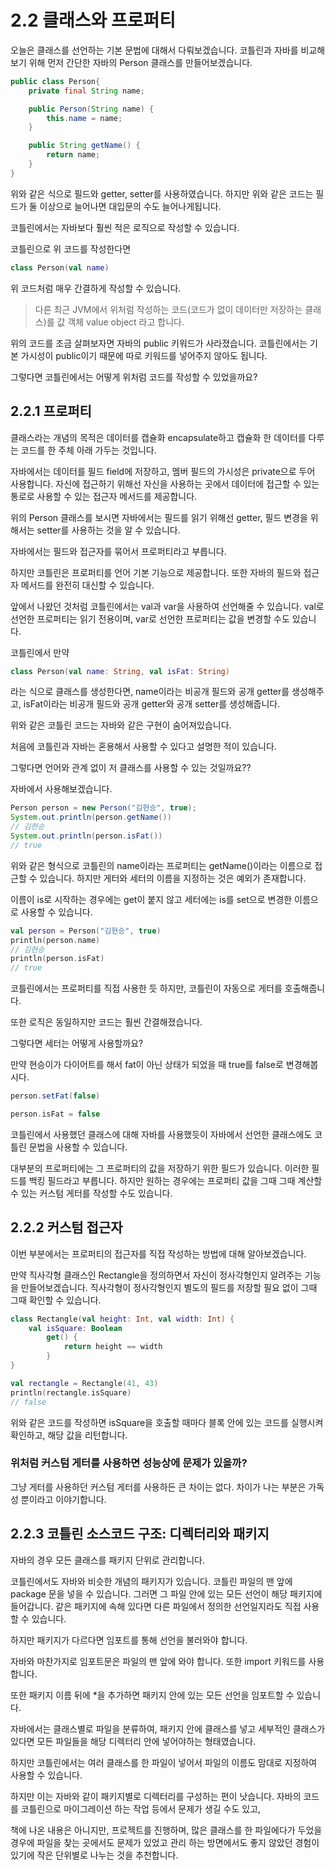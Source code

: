 # 2.2 클래스와 프로퍼티
오늘은 클래스를 선언하는 기본 문법에 대해서 다뤄보겠습니다.
코틀린과 자바를 비교해보기 위해 먼저 간단한 자바의 Person 클래스를 만들어보겠습니다.
```java
public class Person{
    private final String name;

    public Person(String name) {
        this.name = name;
    }

    public String getName() {
        return name;
    }
}
```
위와 같은 식으로 필드와 getter, setter를 사용하였습니다.
하지만 위와 같은 코드는 필드가 둘 이상으로 늘어나면 대입문의 수도 늘어나게됩니다.

코틀린에서는 자바보다 훨씬 적은 로직으로 작성할 수 있습니다.

코틀린으로 위 코드를 작성한다면
```kotlin
class Person(val name)
```

위 코드처럼 매우 간결하게 작성할 수 있습니다.

> 다른 최근 JVM에서 위처럼 작성하는 코드(코드가 없이 데이터만 저장하는 클래스)를 값 객체 value object 라고 합니다. 

위의 코드를 조금 살펴보자면 자바의 public 키워드가 사라졌습니다.
코틀린에서는 기본 가시성이 public이기 때문에 따로 키워드를 넣어주지 않아도 됩니다.

그렇다면 코틀린에서는 어떻게 위처럼 코드를 작성할 수 있었을까요?

## 2.2.1 프로퍼티
클래스라는 개념의 목적은 데이터를 캡슐화 encapsulate하고 캡슐화 한 데이터를 다루는 코드를 한 주체 아래 가두는 것입니다.

자바에서는 데이터를 필드 field에 저장하고, 멤버 필드의 가시성은 private으로 두어 사용합니다. 자신에 접근하기 위해선 자신을 사용하는 곳에서 데이터에 접근할 수 있는 통로로 사용할 수 있는 접근자 메서드를 제공합니다.

위의 Person 클래스를 보시면 자바에서는
필드를 읽기 위해선 getter, 필드 변경을 위해서는 setter를 사용하는 것을 알 수 있습니다.

자바에서는 필드와 접근자를 묶어서 프로퍼티라고 부릅니다.

하지만 코틀린은 프로퍼티를 언어 기본 기능으로 제공합니다. 또한 자바의 필드와 접근자 메서드를 완전히 대신할 수 있습니다.

앞에서 나왔던 것처럼 코틀린에서는 val과 var을 사용하여 선언해줄 수 있습니다.
val로 선언한 프로퍼티는 읽기 전용이며, var로 선언한 프로퍼티는 값을 변경할 수도 있습니다.

코틀린에서 만약
```kotlin
class Person(val name: String, val isFat: String)
```

라는 식으로 클래스를 생성한다면,
name이라는 비공개 필드와 공개 getter를 생성해주고,
isFat이라는 비공개 필드와 공개 getter와 공개 setter를 생성해줍니다.

위와 같은 코틀린 코드는 자바와 같은 구현이 숨어져있습니다.

처음에 코틀린과 자바는 혼용해서 사용할 수 있다고 설명한 적이 있습니다.

그렇다면 언어와 관계 없이 저 클래스를 사용할 수 있는 것일까요??

자바에서 사용해보겠습니다.
```java
Person person = new Person("김현승", true);
System.out.println(person.getName())
// 김현승
System.out.println(person.isFat())
// true
```

위와 같은 형식으로 코틀린의 name이라는 프로퍼티는 getName()이라는 이름으로 접근할 수 있습니다. 하지만 게터와 세터의 이름을 지정하는 것은 예외가 존재합니다.

이름이 is로 시작하는 경우에는 get이 붙지 않고 세터에는 is를 set으로 변경한 이름으로 사용할 수 있습니다.

```kotlin
val person = Person("김현승", true)
println(person.name)
// 김현승
println(person.isFat)
// true
```
코틀린에서는 프로퍼티를 직접 사용한 듯 하지만, 
코틀린이 자동으로 게터를 호출해줍니다.

또한 로직은 동일하지만 코드는 훨씬 간결해졌습니다.

그렇다면 세터는 어떻게 사용할까요?

만약 현승이가 다이어트를 해서 fat이 아닌 상태가 되었을 때 true를 false로 변경해봅시다.
```java
person.setFat(false)
```

```kotlin
person.isFat = false
```

코틀린에서 사용했던 클래스에 대해 자바를 사용했듯이 자바에서 선언한 클래스에도 코틀린 문법을 사용할 수 있습니다.

대부분의 프로퍼티에는 그 프로퍼티의 값을 저장하기 위한 필드가 있습니다. 이러한 필드를 백킹 필드라고 부릅니다. 하지만 원하는 경우에는 프로퍼티 값을 그때 그때 계산할 수 있는 커스텀 게터를 작성할 수도 있습니다.

## 2.2.2 커스텀 접근자
이번 부분에서는 프로퍼티의 접근자를 직접 작성하는 방법에 대해 알아보겠습니다.

만약 직사각형 클래스인 Rectangle을 정의하면서 자신이 정사각형인지 알려주는 기능을 만들어보겠습니다. 직사각형이 정사각형인지 별도의 필드를 저장할 필요 없이 그때 그때 확인할 수 있습니다.

```kotlin
class Rectangle(val height: Int, val width: Int) {
    val isSquare: Boolean
        get() {
            return height == width
        }
}
```

```kotlin
val rectangle = Rectangle(41, 43)
println(rectangle.isSquare)
// false
```
위와 같은 코드를 작성하면
isSquare을 호출할 때마다 블록 안에 있는 코드를 실행시켜 확인하고, 해당 값을 리턴합니다.

### 위처럼 커스텀 게터를 사용하면 성능상에 문제가 있을까?
그냥 게터를 사용하던 커스텀 게터를 사용하든 큰 차이는 없다.
차이가 나는 부분은 가독성 뿐이라고 이야기합니다.

## 2.2.3 코틀린 소스코드 구조: 디렉터리와 패키지
자바의 경우 모든 클래스를 패키지 단위로 관리합니다.

코틀린에서도 자바와 비슷한 개념의 패키지가 있습니다. 코틀린 파일의 맨 앞에 package 문을 넣을 수 있습니다. 그러면 그 파일 안에 있는 모든 선언이 해당 패키지에 들어갑니다. 같은 패키지에 속해 있다면 다른 파일에서 정의한 선언일지라도 직접 사용할 수 있습니다. 

하지만 패키지가 다르다면 임포트를 통해 선언을 불러와야 합니다. 

자바와 마찬가지로 임포트문은 파일의 맨 앞에 와야 합니다.
또한 import 키워드를 사용합니다.

또한 패키지 이름 뒤에 *을 추가하면 패키지 안에 있는 모든 선언을 임포트할 수 있습니다.

자바에서는 클래스별로 파일을 분류하여,
패키지 안에 클래스를 넣고 세부적인 클래스가 있다면 모든 파일들을 해당 디렉터리 안에 넣어야하는 형태였습니다.

하지만 코틀린에서는 여러 클래스를 한 파일이 넣어서 파일의 이름도 맘대로 지정하여 사용할 수 있습니다. 

하지만 이는 자바와 같이 패키지별로 디렉터리를 구성하는 편이 낫습니다.
자바의 코드를 코틀린으로 마이그레이션 하는 작업 등에서 문제가 생길 수도 있고, 

책에 나온 내용은 아니지만, 프로젝트를 진행하며, 많은 클래스를 한 파일에다가 두었을 경우에 파일을 찾는 곳에서도 문제가 있었고 관리 하는 방면에서도 좋지 않았던 경험이 있기에 작은 단위별로 나누는 것을 추천합니다.